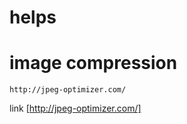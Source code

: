 # helps




image compression
=================
```
http://jpeg-optimizer.com/
```
link [http://jpeg-optimizer.com/]
